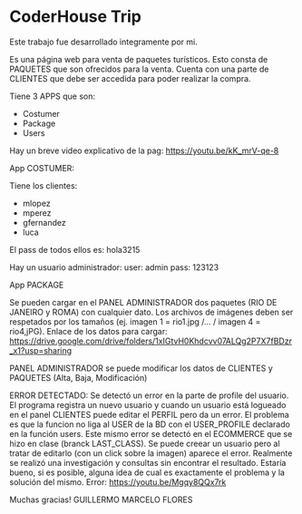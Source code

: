 # CoderHouse Trip
Este trabajo fue desarrollado integramente por mi. 

Es una página web para venta de paquetes turísticos. Esto consta de PAQUETES que son ofrecidos para la venta. Cuenta con una parte de CLIENTES que debe ser accedida para poder realizar la compra. 

Tiene 3 APPS que son:
- Costumer
- Package
- Users

Hay un breve video explicativo de la pag: https://youtu.be/kK_mrV-qe-8

App COSTUMER:

Tiene los clientes: 
- mlopez
- mperez
- gfernandez
- luca

El pass de todos ellos es: hola3215

Hay un usuario administrador:
user:  admin
pass: 123123

App PACKAGE

Se pueden cargar en el PANEL ADMINISTRADOR dos paquetes (RIO DE JANEIRO y ROMA) con cualquier dato. Los archivos de imágenes deben ser respetados por los tamaños  (ej. imagen 1 = rio1.jpg /... / imagen 4 = rio4,jPG). 
Enlace de los datos para cargar: https://drive.google.com/drive/folders/1xIGtvH0Khdcvv07ALQg2P7X7fBDzr_x1?usp=sharing

PANEL ADMINISTRADOR se puede modificar los datos de CLIENTES y PAQUETES (Alta, Baja, Modificación)

ERROR DETECTADO:
Se detectó un error en la parte de profile del usuario. El programa registra un nuevo usuario y cuando un usuario está logueado en el panel CLIENTES puede editar el PERFIL pero da un error. El problema es que la funcion no liga al USER de la BD con el USER_PROFILE declarado en la función users. Este mismo error se detectó en el ECOMMERCE que se hizo en clase (branck LAST_CLASS). Se puede creear un usuario pero al tratar de editarlo  (con un click sobre la imagen) aparece el error. 
Realmente se realizó una investigación y consultas sin encontrar el resultado. 
Estaría bueno, si es posible, alguna idea de cual es exactamente el problema y la solución del mismo. 
Error: https://youtu.be/Mgqy8QQx7rk

Muchas gracias!
GUILLERMO MARCELO FLORES

